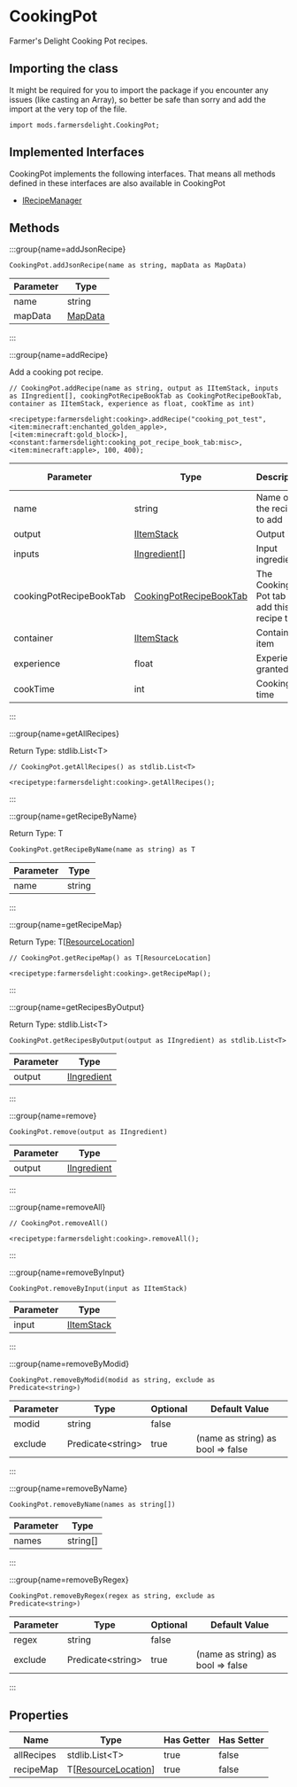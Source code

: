 # CookingPot

Farmer's Delight Cooking Pot recipes.

## Importing the class

It might be required for you to import the package if you encounter any issues (like casting an Array), so better be safe than sorry and add the import at the very top of the file.
```zenscript
import mods.farmersdelight.CookingPot;
```


## Implemented Interfaces
CookingPot implements the following interfaces. That means all methods defined in these interfaces are also available in CookingPot

- [IRecipeManager](/vanilla/api/recipe/manager/IRecipeManager)

## Methods

:::group{name=addJsonRecipe}

```zenscript
CookingPot.addJsonRecipe(name as string, mapData as MapData)
```

| Parameter |                 Type                 |
|-----------|--------------------------------------|
| name      | string                               |
| mapData   | [MapData](/vanilla/api/data/MapData) |


:::

:::group{name=addRecipe}

Add a cooking pot recipe.

```zenscript
// CookingPot.addRecipe(name as string, output as IItemStack, inputs as IIngredient[], cookingPotRecipeBookTab as CookingPotRecipeBookTab, container as IItemStack, experience as float, cookTime as int)

<recipetype:farmersdelight:cooking>.addRecipe("cooking_pot_test", <item:minecraft:enchanted_golden_apple>, [<item:minecraft:gold_block>], <constant:farmersdelight:cooking_pot_recipe_book_tab:misc>, <item:minecraft:apple>, 100, 400);
```

|        Parameter        |                                  Type                                   | Description                               | Optional | Default Value |
|-------------------------|-------------------------------------------------------------------------|-------------------------------------------|----------|---------------|
| name                    | string                                                                  | Name of the recipe to add                 | false    |               |
| output                  | [IItemStack](/vanilla/api/item/IItemStack)                              | Output item                               | false    |               |
| inputs                  | [IIngredient](/vanilla/api/ingredient/IIngredient)[]                    | Input ingredients                         | false    |               |
| cookingPotRecipeBookTab | [CookingPotRecipeBookTab](/mods/farmersdelight/CookingPotRecipeBookTab) | The Cooking Pot tab to add this recipe to | true     |               |
| container               | [IItemStack](/vanilla/api/item/IItemStack)                              | Container item                            | true     |               |
| experience              | float                                                                   | Experience granted                        | true     | 0.0           |
| cookTime                | int                                                                     | Cooking time                              | true     | 200           |


:::

:::group{name=getAllRecipes}

Return Type: stdlib.List&lt;T&gt;

```zenscript
// CookingPot.getAllRecipes() as stdlib.List<T>

<recipetype:farmersdelight:cooking>.getAllRecipes();
```

:::

:::group{name=getRecipeByName}

Return Type: T

```zenscript
CookingPot.getRecipeByName(name as string) as T
```

| Parameter |  Type  |
|-----------|--------|
| name      | string |


:::

:::group{name=getRecipeMap}

Return Type: T[[ResourceLocation](/vanilla/api/resource/ResourceLocation)]

```zenscript
// CookingPot.getRecipeMap() as T[ResourceLocation]

<recipetype:farmersdelight:cooking>.getRecipeMap();
```

:::

:::group{name=getRecipesByOutput}

Return Type: stdlib.List&lt;T&gt;

```zenscript
CookingPot.getRecipesByOutput(output as IIngredient) as stdlib.List<T>
```

| Parameter |                        Type                        |
|-----------|----------------------------------------------------|
| output    | [IIngredient](/vanilla/api/ingredient/IIngredient) |


:::

:::group{name=remove}

```zenscript
CookingPot.remove(output as IIngredient)
```

| Parameter |                        Type                        |
|-----------|----------------------------------------------------|
| output    | [IIngredient](/vanilla/api/ingredient/IIngredient) |


:::

:::group{name=removeAll}

```zenscript
// CookingPot.removeAll()

<recipetype:farmersdelight:cooking>.removeAll();
```

:::

:::group{name=removeByInput}

```zenscript
CookingPot.removeByInput(input as IItemStack)
```

| Parameter |                    Type                    |
|-----------|--------------------------------------------|
| input     | [IItemStack](/vanilla/api/item/IItemStack) |


:::

:::group{name=removeByModid}

```zenscript
CookingPot.removeByModid(modid as string, exclude as Predicate<string>)
```

| Parameter |          Type           | Optional |           Default Value           |
|-----------|-------------------------|----------|-----------------------------------|
| modid     | string                  | false    |                                   |
| exclude   | Predicate&lt;string&gt; | true     | (name as string) as bool => false |


:::

:::group{name=removeByName}

```zenscript
CookingPot.removeByName(names as string[])
```

| Parameter |   Type   |
|-----------|----------|
| names     | string[] |


:::

:::group{name=removeByRegex}

```zenscript
CookingPot.removeByRegex(regex as string, exclude as Predicate<string>)
```

| Parameter |          Type           | Optional |           Default Value           |
|-----------|-------------------------|----------|-----------------------------------|
| regex     | string                  | false    |                                   |
| exclude   | Predicate&lt;string&gt; | true     | (name as string) as bool => false |


:::


## Properties

|    Name    |                             Type                              | Has Getter | Has Setter |
|------------|---------------------------------------------------------------|------------|------------|
| allRecipes | stdlib.List&lt;T&gt;                                          | true       | false      |
| recipeMap  | T[[ResourceLocation](/vanilla/api/resource/ResourceLocation)] | true       | false      |

